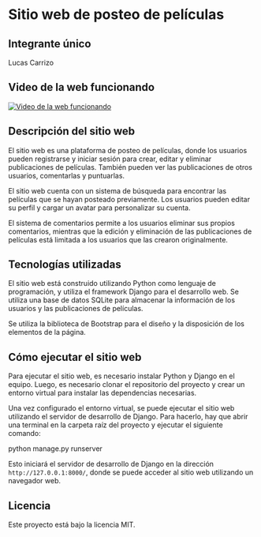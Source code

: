 # Sitio web de posteo de películas

## Integrante único
Lucas Carrizo

## Video de la web funcionando
[![Video de la web funcionando]([https://img.youtube.com/vi/VIDEO_ID_HERE/0.jpg)](https://www.youtube.com/watch?v=VIDEO_ID_HERE](https://www.youtube.com/watch?v=LxvdJZwCyyA&ab_channel=LucasCarrizo))

## Descripción del sitio web
El sitio web es una plataforma de posteo de películas, donde los usuarios pueden registrarse y iniciar sesión para crear, editar y eliminar publicaciones de películas. También pueden ver las publicaciones de otros usuarios, comentarlas y puntuarlas.

El sitio web cuenta con un sistema de búsqueda para encontrar las películas que se hayan posteado previamente. Los usuarios pueden editar su perfil y cargar un avatar para personalizar su cuenta.

El sistema de comentarios permite a los usuarios eliminar sus propios comentarios, mientras que la edición y eliminación de las publicaciones de películas está limitada a los usuarios que las crearon originalmente.

## Tecnologías utilizadas
El sitio web está construido utilizando Python como lenguaje de programación, y utiliza el framework Django para el desarrollo web. Se utiliza una base de datos SQLite para almacenar la información de los usuarios y las publicaciones de películas.

Se utiliza la biblioteca de Bootstrap para el diseño y la disposición de los elementos de la página.

## Cómo ejecutar el sitio web
Para ejecutar el sitio web, es necesario instalar Python y Django en el equipo. Luego, es necesario clonar el repositorio del proyecto y crear un entorno virtual para instalar las dependencias necesarias.

Una vez configurado el entorno virtual, se puede ejecutar el sitio web utilizando el servidor de desarrollo de Django. Para hacerlo, hay que abrir una terminal en la carpeta raíz del proyecto y ejecutar el siguiente comando:

python manage.py runserver

Esto iniciará el servidor de desarrollo de Django en la dirección `http://127.0.0.1:8000/`, donde se puede acceder al sitio web utilizando un navegador web.

## Licencia
Este proyecto está bajo la licencia MIT.
